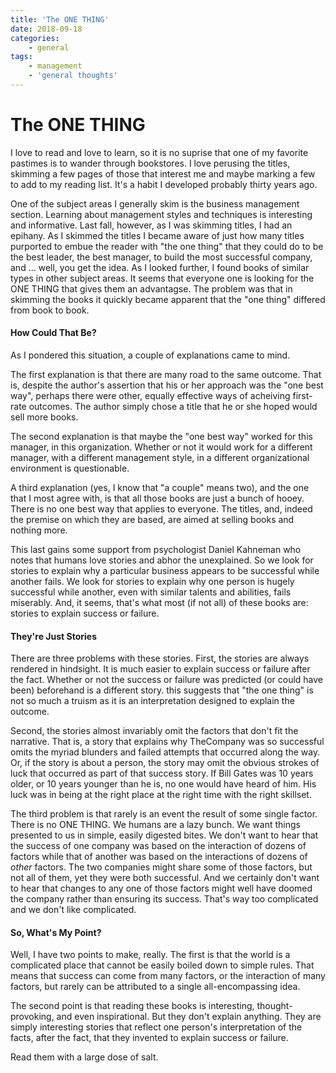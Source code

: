 ```yaml
---
title: 'The ONE THING'
date: 2018-09-18
categories:
    - general
tags:
    - management
    - 'general thoughts'
---
```

# The ONE THING
I love to read and love to learn, so it is no suprise that one of my favorite pastimes is to wander through bookstores. I love perusing the titles, skimming a few pages of those that interest me and maybe marking a few to add to my reading list. It's a habit I developed probably thirty years ago.

One of the subject areas I generally skim is the business management section. Learning about management styles and techniques is interesting and informative.  Last fall, however, as  I was skimming titles, I had an epihany.  As I skimmed the titles I became aware of just how many titles purported to embue the reader <!-- more -->with "the one thing" that they could do to be the best leader, the best manager, to build the most successful company, and ... well, you get the idea. As I looked further, I found books of similar types in other subject areas.  It seems that everyone one is looking for the ONE THING that gives them an advantagse. The problem was that in skimming the books it quickly became apparent that the "one thing" differed from book to book.  

#### How Could That Be?

As I pondered this situation, a couple of explanations came to mind.  

The first explanation is that there are many road to the same outcome.  That is, despite the author's assertion that his or her approach was the "one best way", perhaps there were other, equally effective ways of acheiving first-rate outcomes. The author simply chose a title that he or she hoped would sell more books.

The second explanation is that maybe the "one best way" worked for this manager, in this organization.  Whether or not it would work for a different manager, with a different management style, in a different organizational environment is questionable.

A third explanation (yes, I know that "a couple" means two), and the one that I most agree with, is that all those books are just a bunch of hooey.  There is no one best way that applies to everyone.  The titles, and, indeed the premise on which they are based, are aimed at selling books and nothing more. 

This last gains some support from psychologist Daniel Kahneman who notes that humans love stories and abhor the unexplained.  So we look for stories to explain why a particular business appears to be successful while another fails.  We look for stories to explain why one person is hugely successful while another, even with similar talents and abilities, fails miserably.  And, it seems, that's what most (if not all) of these books are: stories to explain success or failure. 

#### They're Just Stories

There are three problems with these stories.  First, the stories are always rendered in hindsight.  It is much easier to explain success or failure after the fact. Whether or not the success or failure was predicted (or could have been) beforehand is a different story. this suggests that "the one thing" is not so much a truism as it is an interpretation designed to explain the outcome.

Second, the stories almost invariably omit the factors that don't fit the narrative. That is, a story that explains why TheCompany was so successful omits the myriad blunders and failed attempts that occurred along the way.  Or, if the story is about a person, the story may omit the obvious strokes of luck that occurred as part of that success story. If Bill Gates was 10 years older, or 10 years younger than he is, no one would have heard of him.  His luck was in being at the right place at the right time with the right skillset. 

The third problem is that rarely is an event the result of some single factor. There is no ONE THING.  We humans are a lazy bunch.  We want things presented to us in simple, easily digested bites.  We don't want to hear that the success of one company was based on the interaction of dozens of factors while that of another was based on the interactions of dozens of *other* factors.  The two companies might share some of those factors, but not all of them, yet they were both successful.  And we certainly don't want to hear that changes to any one of those factors might well have doomed the company rather than ensuring its success. That's way too complicated and we don't like complicated.

#### So, What's My Point? 

Well, I have two points to make, really. The first is that the world is a complicated place that cannot be easily boiled down to simple rules.  That means that success can come from many factors, or the interaction of many factors, but rarely can be attributed to a single all-encompassing idea.

The second point is that reading these books is interesting, thought-provoking, and even inspirational. But they don't explain anything.  They are simply interesting stories that reflect one person's interpretation of the facts, after the fact, that they invented to explain success or failure. 

Read them with a large dose of salt.

